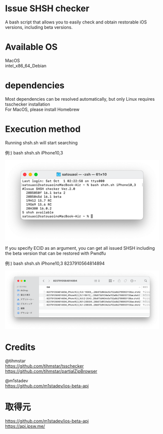 # Issue SHSH checker

A bash script that allows you to easily check and obtain restorable iOS versions, including beta versions.  


# Available OS

MacOS  
intel_x86_64_Debian  

# dependencies

Most dependencies can be resolved automatically, but only Linux requires tsschecker installation  
For MacOS, please install Homebrew  

# Execution method

Running shsh.sh will start searching

例:) bash shsh.sh iPhone10,3  

![test](Docs/test.png)

If you specify ECID as an argument, you can get all issued SHSH including the beta version that can be restored with Pwndfu  

例:) bash shsh.sh iPhone10,3 8237910564814894  

![test](Docs/shsh.png)



# Credits

@tihmstar  
https://github.com/tihmstar/tsschecker
https://github.com/tihmstar/partialZipBrowser  

@m1stadev  
https://github.com/m1stadev/ios-beta-api


# 取得元  
https://github.com/m1stadev/ios-beta-api  
https://api.ipsw.me/



